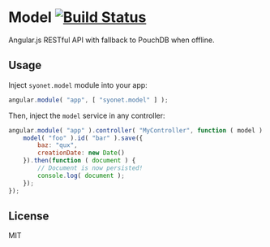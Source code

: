 # Model [![Build Status](https://img.shields.io/travis/Syonet/model.svg?style=flat-square)](https://travis-ci.org/Syonet/model)
Angular.js RESTful API with fallback to PouchDB when offline.

## Usage
Inject `syonet.model` module into your app:

```javascript
angular.module( "app", [ "syonet.model" ] );
```

Then, inject the `model` service in any controller:

```javascript
angular.module( "app" ).controller( "MyController", function ( model ) {
    model( "foo" ).id( "bar" ).save({
        baz: "qux",
        creationDate: new Date()
    }).then(function ( document ) {
        // Document is now persisted!
        console.log( document );
    });
});
```

## License
MIT